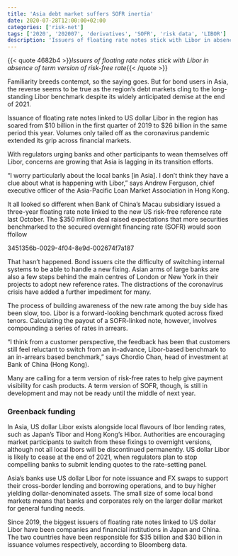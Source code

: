 ```yaml
---
title: 'Asia debt market suffers SOFR inertia'
date: 2020-07-28T12:00:00+02:00
categories: ['risk-net']
tags: ['2020', '202007', 'derivatives', 'SOFR', 'risk data', 'LIBOR']
description: 'Issuers of floating rate notes stick with Libor in absence of term version of risk-free rate'
---
```


{{< quote 4682b4 >}}_Issuers of floating rate notes stick with Libor in absence of term version of risk-free rate_{{< /quote >}}

Familiarity breeds contempt, so the saying goes. But for bond users in Asia, the reverse seems to be true as the region’s debt markets cling to the long-standing Libor benchmark despite its widely anticipated demise at the end of 2021.

Issuance of floating rate notes linked to US dollar Libor in the region has soared from $10 billion in the first quarter of 2019 to $26 billion in the same period this year. Volumes only tailed off as the coronavirus pandemic extended its grip across financial markets.

With regulators urging banks and other participants to wean themselves off Libor, concerns are growing that Asia is lagging in its transition efforts.

“I worry particularly about the local banks [in Asia]. I don’t think they have a clue about what is happening with Libor,” says Andrew Ferguson, chief executive officer of the Asia-Pacific Loan Market Association in Hong Kong.

It all looked so different when Bank of China’s Macau subsidiary issued a three-year floating rate note linked to the new US risk-free reference rate last October. The $350 million deal raised expectations that more securities benchmarked to the secured overnight financing rate (SOFR) would soon ffollow

3451356b-0029-4f04-8e9d-002674f7a187

That hasn’t happened. Bond issuers cite the difficulty of switching internal systems to be able to handle a new fixing. Asian arms of large banks are also a few steps behind the main centres of London or New York in their projects to adopt new reference rates. The distractions of the coronavirus crisis have added a further impediment for many.

The process of building awareness of the new rate among the buy side has been slow, too. Libor is a forward-looking benchmark quoted across fixed tenors. Calculating the payout of a SOFR-linked note, however, involves compounding a series of rates in arrears.

“I think from a customer perspective, the feedback has been that customers still feel reluctant to switch from an in-advance, Libor-based benchmark to an in-arrears based benchmark,” says Chordio Chan, head of investment at Bank of China (Hong Kong).

Many are calling for a term version of risk-free rates to help give payment visibility for cash products. A term version of SOFR, though, is still in development and may not be ready until the middle of next year.

### Greenback funding

In Asia, US dollar Libor exists alongside local flavours of Ibor lending rates, such as Japan’s Tibor and Hong Kong’s Hibor. Authorities are encouraging market participants to switch from these fixings to overnight versions, although not all local Ibors will be discontinued permanently. US dollar Libor is likely to cease at the end of 2021, when regulators plan to stop compelling banks to submit lending quotes to the rate-setting panel.

Asia’s banks use US dollar Libor for note issuance and FX swaps to support their cross-border lending and borrowing operations, and to buy higher yielding dollar-denominated assets. The small size of some local bond markets means that banks and corporates rely on the larger dollar market for general funding needs.

Since 2019, the biggest issuers of floating rate notes linked to US dollar Libor have been companies and financial institutions in Japan and China. The two countries have been responsible for $35 billion and $30 billion in issuance volumes respectively, according to Bloomberg data.

